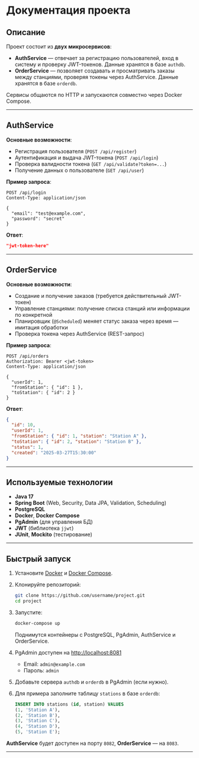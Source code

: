 # Документация проекта

## Описание

Проект состоит из **двух микросервисов**:

- **AuthService** — отвечает за регистрацию пользователей, вход в систему и проверку JWT-токенов. Данные хранятся в базе `authdb`.
- **OrderService** — позволяет создавать и просматривать заказы между станциями, проверяя токены через AuthService. Данные хранятся в базе `orderdb`.

Сервисы общаются по HTTP и запускаются совместно через Docker Compose.

---

## AuthService

**Основные возможности**:
- Регистрация пользователя (`POST /api/register`)
- Аутентификация и выдача JWT-токена (`POST /api/login`)
- Проверка валидности токена (`GET /api/validate?token=...`)
- Получение данных о пользователе (`GET /api/user`)

**Пример запроса**:
```http
POST /api/login
Content-Type: application/json

{
  "email": "test@example.com",
  "password": "secret"
}
```
**Ответ**:
```json
"jwt-token-here"
```

---

## OrderService

**Основные возможности**:
- Создание и получение заказов (требуется действительный JWT-токен)
- Управление станциями: получение списка станций или информации по конкретной
- Планировщик (`@Scheduled`) меняет статус заказа через время — имитация обработки
- Проверка токена через AuthService (REST-запрос)

**Пример запроса**:
```http
POST /api/orders
Authorization: Bearer <jwt-token>
Content-Type: application/json

{
  "userId": 1,
  "fromStation": { "id": 1 },
  "toStation": { "id": 2 }
}
```
**Ответ**:
```json
{
  "id": 10,
  "userId": 1,
  "fromStation": { "id": 1, "station": "Station A" },
  "toStation": { "id": 2, "station": "Station B" },
  "status": 1,
  "created": "2025-03-27T15:30:00"
}
```

---

## Используемые технологии

- **Java 17**
- **Spring Boot** (Web, Security, Data JPA, Validation, Scheduling)
- **PostgreSQL**
- **Docker**, **Docker Compose**
- **PgAdmin** (для управления БД)
- **JWT** (библиотека `jjwt`)
- **JUnit**, **Mockito** (тестирование)

---

## Быстрый запуск

1. Установите [Docker](https://www.docker.com/) и [Docker Compose](https://docs.docker.com/compose/).
2. Клонируйте репозиторий:
   ```bash
   git clone https://github.com/username/project.git
   cd project
   ```
3. Запустите:
   ```bash
   docker-compose up
   ```
   Поднимутся контейнеры с PostgreSQL, PgAdmin, AuthService и OrderService.

4. PgAdmin доступен на [http://localhost:8081](http://localhost:8081)
    - Email: `admin@example.com`
    - Пароль: `admin`

5. Добавьте сервера `authdb` и `orderdb` в PgAdmin (если нужно).
6. Для примера заполните таблицу `stations` в базе `orderdb`:
   ```sql
   INSERT INTO stations (id, station) VALUES
   (1, 'Station A'),
   (2, 'Station B'),
   (3, 'Station C'),
   (4, 'Station D'),
   (5, 'Station E');
   ```

**AuthService** будет доступен на порту `8082`, **OrderService** — на `8083`.

---

